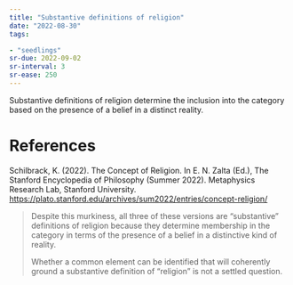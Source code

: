 ```yaml
---
title: "Substantive definitions of religion"
date: "2022-08-30"
tags:

- "seedlings"
sr-due: 2022-09-02
sr-interval: 3
sr-ease: 250
---
```


Substantive definitions of religion determine the inclusion into the category based on the presence of a belief in a distinct reality.

# References

Schilbrack, K. (2022). The Concept of Religion. In E. N. Zalta (Ed.), The Stanford Encyclopedia of Philosophy (Summer 2022). Metaphysics Research Lab, Stanford University. https://plato.stanford.edu/archives/sum2022/entries/concept-religion/

> Despite this murkiness, all three of these versions are “substantive” definitions of religion because they determine membership in the category in terms of the presence of a belief in a distinctive kind of reality.
> 
> Whether a common element can be identified that will coherently ground a substantive definition of “religion” is not a settled question.
